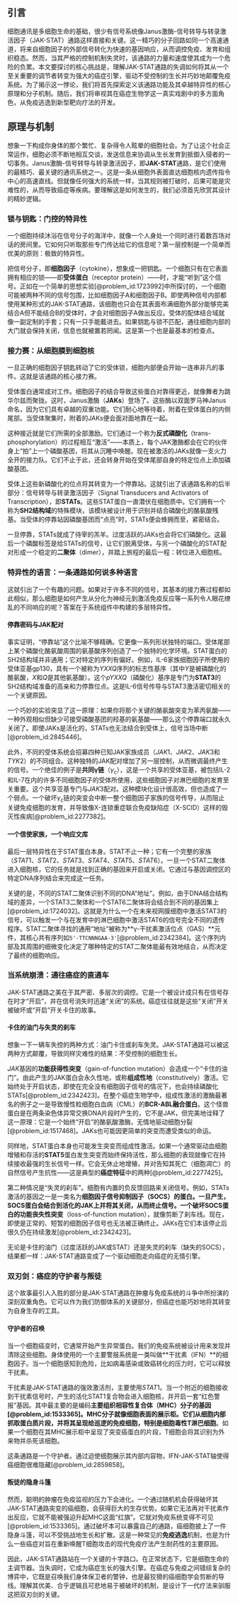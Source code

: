 ## 引言
细胞通讯是多细胞生命的基础，很少有信号系统像Janus激酶-信号转导与转录激活因子（JAK-STAT）通路这样直接和关键。这一精巧的分子回路如同一个高速通道，将来自细胞因子的外部信号转化为快速的基因响应，从而调控免疫、发育和组织稳态。然而，当其严格的控制机制失灵时，该通路的力量和速度使其成为一个危险的负累。本文要探讨的核心挑战是，理解JAK-STAT通路的失调如何将其从一个至关重要的调节者转变为强大的癌症引擎，驱动不受控制的生长并巧妙地颠覆免疫系统。为了揭示这一悖论，我们将首先探索定义该通路功能及其卓越特异性的核心原理和分子机制。随后，我们将审视其在癌症生物学这一真实戏剧中的多方面角色，从免疫逃逸到新型靶向疗法的开发。

## 原理与机制

想象一下构成你身体的那个繁忙、复杂得令人眩晕的细胞社会。为了让这个社会正常运作，细胞必须不断地相互交谈，发送信息来协调从生长发育到抵御入侵者的一切事务。Janus激酶-信号转导与转录激活因子，即**JAK-STAT**通路，是它们使用的最精巧、最关键的通讯系统之一。这是一条从细胞外表面直达细胞核内遗传指令中心的高速直线。但就像任何强大的系统一样，当其规则被打破时，后果可能是灾难性的，从而导致癌症等疾病。要理解这是如何发生的，我们必须首先欣赏其设计的精妙逻辑。

### 锁与钥匙：门控的特异性

一个细胞持续沐浴在信号分子的海洋中，就像一个人身处一个同时进行着数百场对话的房间里。它如何只听取那些专门传达给它的信息呢？第一层控制是一个简单而优美的原则：极致的特异性。

把信号分子，即**细胞因子**（cytokine），想象成一把钥匙。一个细胞只有在它表面拥有相应的锁——即**受体蛋白**（receptor protein）——时，才能“听到”这个信号。正如在一个简单的思想实验[@problem_id:1723992]中所探讨的，一个细胞可能被两种不同的信号包围，比如细胞因子A和细胞因子B。即使两种信号内部都使用某种形式的JAK-STAT通路，该细胞也只会在其表面布满细胞外部分能够完美结合A但不能结合B的受体时，才会对细胞因子A做出反应。受体的配体结合域就像一副定制的手套；只有一只手能戴进去。如果钥匙与锁不匹配，通往细胞内部的大门就会保持关闭，信息也就被置若罔闻。这是第一个也是最基本的检查点。

### 接力赛：从细胞膜到细胞核

一旦正确的细胞因子钥匙转动了它的受体锁，细胞内部便会开始一连串非凡的事件。这就是该通路的核心接力赛。

受体蛋白通常成对工作。细胞因子的结合导致这些蛋白对靠得更近，就像舞者为跳华尔兹而聚拢。这时，Janus激酶（**JAKs**）登场了。这些酶以双面罗马神Janus命名，因为它们具有卓越的双重功能。它们耐心地等待着，附着在受体蛋白的内侧尾部。当受体聚集时，附着的JAKs便会面对面地靠在一起。

这种接近就是它们所需的全部激励。它们通过一个称为**反式磷酸化**（trans-phosphorylation）的过程相互“激活”——本质上，每个JAK激酶都会在它的伙伴身上“拍”上一个磷酸基团，将其从沉睡中唤醒。现在被激活的JAKs就像一支火力全开的接力队。它们不止于此，还会转身开始在受体尾部自身的特定位点上添加磷酸基团。

受体上这些新磷酸化的位点将其转变为一个停靠站。这就引出了该通路名称的后半部分：信号转导与转录激活因子（Signal Transducers and Activators of Transcription），即**STATs**。这些STAT蛋白一直潜伏在细胞质中。它们拥有一个称为**SH2结构域**的特殊模块，该模块被设计用于识别并结合磷酸化的酪氨酸残基。当受体的停靠站因磷酸基团而“点亮”时，STATs便会蜂拥而至，紧密结合。

一旦停靠，STATs就成了待宰的羔羊。过度活跃的JAKs也会将它们磷酸化。这最后一个磷酸标签是给STATs的信号，让它们脱离受体，与另一个磷酸化的STAT配对形成一个稳定的**二聚体**（dimer），并踏上旅程的最后一程：转位进入细胞核。

### 特异性的语言：一条通路如何说多种语言

这就引出了一个有趣的问题。如果对于许多不同的信号，其基本的接力赛过程都如此相似，那么细胞是如何产生从分化为神经元到激活免疫反应等一系列令人眼花缭乱的不同响应的呢？答案在于系统组件中构建的多层特异性。

#### 停靠密码与JAK配对

事实证明，“停靠站”这个比喻不够精确。它更像一系列形状独特的端口。受体尾部上某个磷酸化酪氨酸周围的氨基酸序列创造了一个独特的化学环境。STAT蛋白的SH2结构域并非通用；它对特定的序列有偏好。例如，IL-6家族细胞因子所使用的受体亚基gp130，具有一个被称为$YXXQ$序列的标志性基序（其中$Y$是被磷酸化的酪氨酸，$X$和$Q$是其他氨基酸）。这个$pYXXQ$（磷酸化）基序是专门为**STAT3**的SH2结构域准备的高亲和力停靠位点。这是IL-6信号传导与STAT3激活密切相关的一个关键原因。

一个巧妙的实验突显了这一原理：如果你将那个关键的酪氨酸突变为苯丙氨酸——一种外观相似但缺少可接受磷酸基团的羟基的氨基酸——那么这个停靠端口就永久关闭了。即使JAKs是活化的，STATs也无法结合到受体上，信号当场中断[@problem_id:2845446]。

此外，不同的受体系统会招募四种已知JAK家族成员（$JAK1$、$JAK2$、$JAK3$和$TYK2$）的不同组合。这种独特的JAK配对增加了另一层控制，从而微调最终产生的信号。一个绝佳的例子是**共同γ链**（$\gamma_c$），这是一个共享的受体亚基，被包括IL-2和IL-7在内的许多不同细胞因子的受体所使用，这些细胞因子对淋巴细胞的发育至关重要。这个共享亚基专门与$JAK3$配对。这种模块化设计很高效，但也造成了一个弱点。一个破坏$\gamma_c$链的突变会中断一整个细胞因子家族的信号传导，从而阻止关键免疫细胞的发育，并导致像X-连锁重症联合免疫缺陷症（X-SCID）这样的毁灭性疾病[@problem_id:2277382]。

#### 一个信使家族，一个响应文库

最后一层特异性在于STAT蛋白本身。STAT不止一种；它有一个完整的家族（$STAT1$、$STAT2$、$STAT3$、$STAT4$、$STAT5$、$STAT6$）。一旦一个STAT二聚体进入细胞核，它的任务就是找到正确的基因来开启或关闭。它通过与基因调控区的特定DNA序列结合来完成这一任务。

关键的是，不同的STAT二聚体识别不同的DNA“地址”。例如，由于DNA结合结构域的差异，一个STAT3二聚体和一个STAT6二聚体将会结合到不同的基因集上[@problem_id:1724032]。这就是为什么一个在未来视网膜细胞中激活STAT3的信号，可以触发一个与在发育中的淋巴细胞中激活STAT6的信号完全不同的遗传程序。STAT二聚体寻找的通用“地址”被称为**γ-干扰素激活位点（GAS）**元件，其核心共有序列如`5'-TTCNNNGAA-3'`[@problem_id:2342384]。这个序列内部及其周围的细微变化决定了哪种特定的STAT二聚体能最有效地结合，从而决定了最终的细胞响应。

### 当系统崩溃：通往癌症的直通车

JAK-STAT通路之美在于其严密、多层次的调控。它是一个被设计成只有在信号存在时才“开启”，并在信号消失时迅速“关闭”的系统。癌症往往就是这些“关闭”开关被破坏或“开启”开关卡住的故事。

#### 卡住的油门与失灵的刹车

想象一下一辆车失控的两种方式：油门卡住或刹车失灵。JAK-STAT通路可以被这两种方式颠覆，导致同样灾难性的结果：不受控制的细胞生长。

$JAK$基因的**功能获得性突变**（gain-of-function mutation）会造成一个“卡住的油门”。由此产生的JAK蛋白会永久性地，或称**组成性地**（constitutively）激活。它始终处于开启状态，即使在完全没有细胞因子信号的情况下，也会持续磷酸化STATs[@problem_id:2342423]。在整个癌症生物学中，组成性激活的激酶最著名的例子之一是导致慢性粒细胞白血病（CML）的**BCR-ABL融合蛋白**。这个怪兽蛋白是在两条染色体异常交换DNA片段时产生的，它不是JAK，但完美地诠释了这一原理：它是一个始终“开启”的酪氨酸激酶，无情地驱动细胞分裂[@problem_id:1517468]。JAKs也可能因更简单的突变而遭受类似的命运。

同样地，STAT蛋白本身也可能发生突变而组成性激活。如果一个通常驱动血细胞增殖和存活的**STAT5**蛋白发生突变而始终保持活性，那么细胞的表现就像它在持续接收最强的生长信号一样。它会无休止地增殖，并对告知其死亡（细胞凋亡）的自然信号产生抗性——这是典型的**癌症特征**中的两种[@problem_id:2277425]。

第二种情况是“失灵的刹车”。细胞有内置的负反馈回路来关闭信号。例如，STATs激活的基因之一是一类名为**细胞因子信号抑制因子（SOCS）**的蛋白。一旦产生，SOCS蛋白会结合到活化的JAK上并将其关闭，从而终止信号。一个破坏SOCS蛋白的**功能丧失性突变**（loss-of-function mutation），就像剪断了刹车线。现在，即使是正常的、短暂的细胞因子信号也无法被正确终止。JAKs在它们本该停止后很久仍在持续激发[@problem_id:2342423]。

无论是卡住的油门（过度活跃的JAK或STAT）还是失灵的刹车（缺失的SOCS），结果都一样：JAK-STAT通路变成了一个驱动细胞走向癌症的无情引擎。

### 双刃剑：癌症的守护者与叛徒

这个故事最引人入胜的部分是JAK-STAT通路在肿瘤与免疫系统的斗争中所扮演的深刻双重角色。它可以作为我们防御体系的关键部分，但癌症也能巧妙地将其转变为自身生存的工具。

#### 守护者的召唤

当一个细胞癌变时，它通常开始产生异常蛋白。我们的免疫系统被设计用来发现并清除这些细胞。身体使用的一个主要警报系统是一类叫做**干扰素（IFN）**的细胞因子。当一个细胞感知到危险，比如病毒感染或致癌转化的压力时，它可以释放干扰素。

干扰素是JAK-STAT通路的强效激活剂，主要使用$STAT1$。当一个附近的细胞接收到干扰素信号时，产生的活化STAT1复合物会进入细胞核，并开启一套“红色警报”基因。其中最主要的是编码**主要组织相容性复合体（MHC）**分子的基因[@problem_id:1533365]。MHC分子就像细胞表面的展示柜。它们从细胞内部抓取蛋白质片段，并将其呈现给巡逻的免疫细胞，特别是**细胞毒性T淋巴细胞**。如果一个细胞在其MHC展示柜中呈现了突变癌蛋白的片段，T细胞会将其识别为外来物并杀死该细胞。

这条通路是一个守护者。通过迫使细胞展示其内部内容物，IFN-JAK-STAT轴使得癌细胞很难隐藏[@problem_id:2859858]。

#### 叛徒的隐身斗篷

然而，聪明的肿瘤在免疫监视的压力下会进化。一个通过随机机会获得破坏其JAK-STAT通路突变的癌细胞，会获得巨大的生存优势。如果它无法再对干扰素作出反应，它就不能被强迫升起MHC这面“红旗”。它就对免疫系统变得不可见[@problem_id:1533365]。通过破坏本可以暴露自己的通路，癌细胞披上了一件隐身斗篷，可以不受挑战地生长和扩散。这是一种常见的**免疫逃逸**机制，也是为什么一些癌症对旨在重新唤醒T细胞攻击的现代免疫疗法产生耐药性的主要原因。

因此，JAK-STAT通路站在一个关键的十字路口。在正常状态下，它是细胞生命的主调节器。当失调时，它成为癌症生长的强大引擎。在癌症与免疫之间错综复杂的博弈中，它既是召唤我们身体保卫者的警钟，也是最狡猾的癌细胞学会剪断的导线。理解其优美、合乎逻辑且可悲地易于被破坏的机制，是设计下一代疗法来驯服这把双刃剑的关键。

